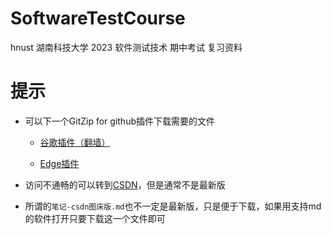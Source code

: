 # SoftwareTestCourse
hnust 湖南科技大学 2023 软件测试技术 期中考试 复习资料

# 提示

* 可以下一个GitZip for github插件下载需要的文件

  * [谷歌插件（翻墙）](https://chrome.google.com/webstore/detail/gitzip-for-github/ffabmkklhbepgcgfonabamgnfafbdlkn?hl=zh-CN)

  * [Edge插件](https://microsoftedge.microsoft.com/addons/detail/gitzip-for-github/nlgkiabjnbdndgblhcaobimbpifcdkjj?hl=zh-CN)

* 访问不通畅的可以转到[CSDN](https://blog.csdn.net/qq_33843237/article/details/130666757)，但是通常不是最新版

* 所谓的`笔记-csdn图床版.md`也不一定是最新版，只是便于下载，如果用支持md的软件打开只要下载这一个文件即可
